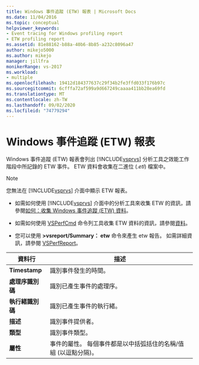 ```yaml
---
title: Windows 事件追蹤 (ETW) 報表 | Microsoft Docs
ms.date: 11/04/2016
ms.topic: conceptual
helpviewer_keywords:
- Event tracing for Windows profiling report
- ETW profiling report
ms.assetid: 81e88162-b88a-40b6-8b85-a232c8096a47
author: mikejo5000
ms.author: mikejo
manager: jillfra
monikerRange: vs-2017
ms.workload:
- multiple
ms.openlocfilehash: 19412d184377637c29f34b2fe3ffd033f176b97c
ms.sourcegitcommit: 6cfffa72af599a9d667249caaaa411bb28ea69fd
ms.translationtype: MT
ms.contentlocale: zh-TW
ms.lasthandoff: 09/02/2020
ms.locfileid: "74779294"
---
```

# <a name="event-tracing-for-windows-etw-report"></a>Windows 事件追蹤 (ETW) 報表
Windows 事件追蹤 (ETW) 報表會列出 [!INCLUDE[vsprvs](../code-quality/includes/vsprvs_md.md)] 分析工具之效能工作階段中所記錄的 ETW 事件。 ETW 資料會收集在二進位 (.*etl*) 檔案中。

> [!NOTE]
> 您無法在 [!INCLUDE[vsprvs](../code-quality/includes/vsprvs_md.md)] 介面中顯示 ETW 報表。

- 如需如何使用 [!INCLUDE[vsprvs](../code-quality/includes/vsprvs_md.md)] 介面中的分析工具來收集 ETW 的資訊，請參閱[如何：收集 Windows 事件追蹤 (ETW) 資料](../profiling/how-to-collect-event-tracing-for-windows-etw-data.md)。

- 如需如何使用 [VSPerfCmd](../profiling/vsperfcmd.md) 命令列工具收集 ETW 資料的資訊，請參閱[資料](../profiling/events-vsperfcmd.md)。

- 您可以使用 **>vsreport/Summary： etw** 命令來產生 etw 報告。 如需詳細資訊，請參閱 [VSPerfReport](../profiling/vsperfreport.md)。

|資料行|描述|
|------------|-----------------|
|**Timestamp**|識別事件發生的時間。|
|**處理序識別碼**|識別已產生事件的處理序。|
|**執行緒識別碼**|識別已產生事件的執行緒。|
|**描述**|識別事件提供者。|
|**類型**|識別事件類型。|
|**屬性**|事件的屬性。 每個事件都是以中括弧括住的名稱/值組 (以逗點分隔)。|
